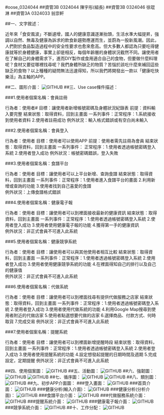 #oose_0324044
##資管3B 0324044 陳宇彤(組長)
##資管3B 0324046 徐琨淋
##資管3A 0324033 翁崇軒

##一、文字敘述：

近年來「食安風波」不斷遽增，國人的健康意識逐漸抬頭，生活水準大幅提昇，強調以自然、無毒及健康為訴求的飲食新趨勢應運而生，並蔚為一股新風潮。因此，人們對於食品製造過程中的安全性要求也愈來愈高。但大多數人都認為只要吃得健康就等於身體健康，事實上卻是相反，每個年齡層的身體狀況截然不同。讓使用者在了解自己的身體需求下，進而DIY製作或食用適合自己的食物，但要做什麼料理呢？食材又要從哪裡找尋呢？我們身體所缺乏的物質？苦惱於該吃什麼來補回這些缺乏的食物？以上種種的疑問無法迅速得知，所以我們將開發出一款以「健康吃快樂活」為主軸的APP。

##二、圖形介面：
![GITHUB](https://github.com/0324044/oose_0324044/blob/master/%E5%9C%96%E5%BD%A2%E4%BB%8B%E9%9D%A23.jpg "git圖示")
##三、Use case條件描述：

###1.使用者個案名稱：會員註冊

行為者：使用者# 
目標：讓使用者新增帳號密碼及身體狀況紀錄表 
前提：資料輸入要完整 
結束狀態：取得資料，回到主畫面 
一系列事件：正常程序：1.系統接收到使用者資料 2.使用者註冊成功 
例外狀況：輸入格式錯誤或有空白尚未輸入


###2.使用者個案名稱：會員登入

行為者：使用者 
目標：使用者可以使用APP
前提：使用者需先註冊為會員 
結束狀態：取得資料，回到主畫面
一系列事件： 正常程序：1.使用者透過帳號密碼登入系統 2.使用者登入成功 
例外狀況：帳號密碼錯誤，登入失敗


###3.使用者個案名稱：食譜平台

行為者：使用者 
目標：讓使用者可以上平台新增、查詢食譜 
結束狀態：取得資料，回到主畫面 
一系列事件：正常程序：1.使用者進入食譜平台的畫面 2.利用新增或查詢的功能 3.使用者找到自己喜愛的食譜  
例外狀況：上傳食譜格式錯誤


###4.使用者個案名稱：健康電子報

行為者：使用者 
目標：讓使用者可以到裡面接收最新的健康資訊 
結束狀態：取得資料，回到主畫面 
一系列事件：正常程序：1.使用者透過帳號密碼登入系統 2.使用者登入成功 3.使用者使用健康電子報的功能 4.獲得第一手的健康資訊  
例外狀況：非正式會員不可進入此系統


###5.使用者個案名稱：健康競爭系統

行為者：使用者 
目標：讓使用者可以與其他使用者相互比較 
結束狀態：取得資料，回到主畫面 
一系列事件：正常程序：1.使用者透過帳號密碼登入系統 2.使用者登入成功 3.使用者使用健康競爭系統的功能 4.在裡面得知自己的排行以及自己的健康值  
例外狀況：非正式會員不可進入此系統


###6.使用者個案名稱：代做系統

行為者：使用者 
目標：讓使用者可以到裡面找尋有提供代做服務之店家 
結束狀態：取得資料，回到主畫面 
一系列事件：正常程序：1.使用者透過帳號密碼登入系統 2.使用者登入成功 3.使用者使用代做系統的功能 4.利用Google Map搜尋到使用者附近的代做店家 5.使用者點選想要代做的店家 6.選擇商品、付款方式、何時取貨 7.完成交易 
例外狀況：非正式會員不可進入此系統


###7.使用者個案名稱：提醒系統

行為者：使用者 
目標：讓使用者可以到裡面新增提醒時段
結束狀態：取得資料，回到主畫面 
一系列事件：正常程序：1.使用者透過帳號密碼登入系統 2.使用者登入成功 3.使用者使用提醒系統的功能 4.設定想發起提醒的日期時間及週期 5.完成設定，定期提醒  例外狀況：非正式會員不可進入此系統

##四、使用個案圖：
![GITHUB](https://github.com/0324044/oose_0324044/blob/master/%E4%BD%BF%E7%94%A8%E5%80%8B%E6%A1%88%E5%9C%96.PNG "git圖示")
##五、活動圖：
![GITHUB](https://github.com/0324044/oose_0324044/blob/master/%E6%B4%BB%E5%8B%95%E5%9C%96.jpg "git圖示")
##六、強韌圖：
![GITHUB](https://github.com/0324044/oose_0324044/blob/master/%E5%BC%B7%E9%9F%8C%E5%9C%96.PNG "git圖示")
![GITHUB](https://github.com/0324044/oose_0324044/blob/master/%E5%BC%B7%E9%9F%8C%E5%9C%96%E5%88%86%E6%9E%90.PNG
 "git圖示")
##七、循序圖：
![GITHUB](https://github.com/0324044/oose_0324044/blob/master/%E5%BE%AA%E5%BA%8F%E5%9C%961.jpg "git圖示")
![GITHUB](https://github.com/0324044/oose_0324044/blob/master/%E5%BE%AA%E5%BA%8F%E5%9C%962.jpg "git圖示")
##八、類別圖：
![GITHUB](https://github.com/0324044/oose_0324044/blob/master/%E9%A1%9E%E5%88%A5%E5%9C%96.jpg "git圖示")
##九、初步APP介面圖：
###登入畫面：
![GITHUB](https://github.com/0324044/oose_0324044/blob/master/%E7%99%BB%E5%85%A5%E7%95%AB%E9%9D%A2.png "git圖示")
###首頁介面：
![GITHUB](https://github.com/0324044/oose_0324044/blob/master/%E9%A6%96%E9%A0%81%E4%BB%8B%E9%9D%A2.png "git圖示")
###健康分析(輸入介面)：
![GITHUB](https://github.com/0324044/oose_0324044/blob/master/%E5%81%A5%E5%BA%B7%E5%88%86%E6%9E%901.png "git圖示")
###健康分析(分析介面)：
![GITHUB](https://github.com/0324044/oose_0324044/blob/master/%E5%81%A5%E5%BA%B7%E5%88%86%E6%9E%902.png "git圖示")
###食譜平台介面：
![GITHUB](https://github.com/0324044/oose_0324044/blob/master/%E9%A3%9F%E8%AD%9C%E5%B9%B3%E5%8F%B0%E4%BB%8B%E9%9D%A2.png "git圖示")
###代做服務系統介面：
![GITHUB](https://github.com/0324044/oose_0324044/blob/master/%E4%BB%A3%E5%81%9A%E4%BB%8B%E9%9D%A2.png "git圖示")
###提醒系統介面：
![GITHUB](https://github.com/0324044/oose_0324044/blob/master/%E6%8F%90%E9%86%92%E4%BB%8B%E9%9D%A2.png "git圖示")
###健康電子報介面：
![GITHUB](https://github.com/0324044/oose_0324044/blob/master/%E9%9B%BB%E5%AD%90%E5%A0%B1%E4%BB%8B%E9%9D%A2.png "git圖示")
###競爭系統介面：
![GITHUB](https://github.com/0324044/oose_0324044/blob/master/%E7%AB%B6%E7%88%AD%E4%BB%8B%E9%9D%A2.png "git圖示")
##十、工作分配：
![GITHUB](https://github.com/0324044/oose_0324044/blob/master/%E5%88%86%E5%B7%A5.png "git圖示")
